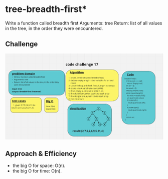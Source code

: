 # tree-breadth-first*

Write a function called breadth first
Arguments: tree
Return: list of all values in the tree, in the order they were encountered.

## Challenge

![whiteboard](./asset/code17.png)

## Approach & Efficiency

- the big O for space: O(n).
- the big O for time: O(n).
